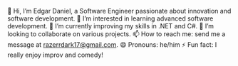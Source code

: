 👋 Hi, I’m Edgar Daniel, a Software Engineer passionate about innovation and software development.
👀 I’m interested in learning advanced software development.
🌱 I’m currently improving my skills in .NET and C#.
💞️ I’m looking to collaborate on various projects.
📫 How to reach me: send me a message at razerrdark17@gmail.com.
😄 Pronouns: he/him
⚡ Fun fact: I really enjoy improv and comedy!

<!---
razerrD17/razerrD17 is a ✨ special ✨ repository because its `README.md` (this file) appears on your GitHub profile.
You can click the Preview link to take a look at your changes.
--->
